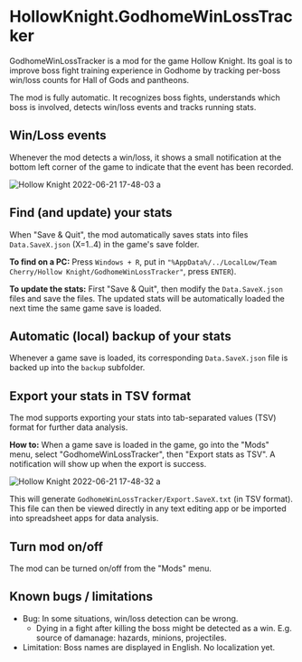 # HollowKnight.GodhomeWinLossTracker

GodhomeWinLossTracker is a mod for the game Hollow Knight. Its goal is to improve boss fight training experience in Godhome by tracking per-boss win/loss counts for Hall of Gods and pantheons.

The mod is fully automatic. It recognizes boss fights, understands which boss is involved, detects win/loss events and tracks running stats.


## Win/Loss events

Whenever the mod detects a win/loss, it shows a small notification at the bottom left corner of the game to indicate that the event has been recorded.

![Hollow Knight 2022-06-21 17-48-03 a](https://user-images.githubusercontent.com/14790745/174921467-d980e3f8-1230-45ba-a8b9-acfed7b93d56.png)


## Find (and update) your stats

When "Save & Quit", the mod automatically saves stats into files `Data.SaveX.json` (X=1..4) in the game's save folder.

**To find on a PC:** Press `Windows + R`, put in `"%AppData%/../LocalLow/Team Cherry/Hollow Knight/GodhomeWinLossTracker"`, press `ENTER`).

**To update the stats:** First "Save & Quit", then modify the `Data.SaveX.json` files and save the files. The updated stats will be automatically loaded the next time the same game save is loaded.


## Automatic (local) backup of your stats

Whenever a game save is loaded, its corresponding `Data.SaveX.json` file is backed up into the `backup` subfolder.


## Export your stats in TSV format

The mod supports exporting your stats into tab-separated values (TSV) format for further data analysis.

**How to:** When a game save is loaded in the game, go into the "Mods" menu, select "GodhomeWinLossTracker", then "Export stats as TSV". A notification will show up when the export is success.

![Hollow Knight 2022-06-21 17-48-32 a](https://user-images.githubusercontent.com/14790745/174921490-2089c19b-f5cb-420e-b2df-724bf16e68ed.png)

This will generate `GodhomeWinLossTracker/Export.SaveX.txt` (in TSV format). This file can then be viewed directly in any text editing app or be imported into spreadsheet apps for data analysis.


## Turn mod on/off

The mod can be turned on/off from the "Mods" menu.


## Known bugs / limitations

* Bug: In some situations, win/loss detection can be wrong.
  * Dying in a fight after killing the boss might be detected as a win. E.g. source of damanage: hazards, minions, projectiles.
* Limitation: Boss names are displayed in English. No localization yet.
